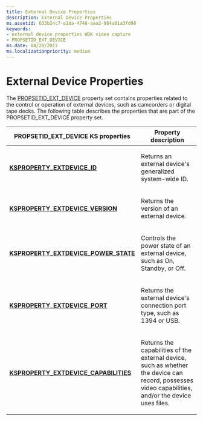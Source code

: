 ```yaml
---
title: External Device Properties
description: External Device Properties
ms.assetid: 633b24c7-a1da-4748-aaa2-864a01a3fd98
keywords:
- external device properties WDK video capture
- PROPSETID_EXT_DEVICE
ms.date: 04/20/2017
ms.localizationpriority: medium
---
```


# External Device Properties


The [PROPSETID\_EXT\_DEVICE](https://docs.microsoft.com/windows-hardware/drivers/stream/propsetid-ext-device) property set contains properties related to the control or operation of external devices, such as camcorders or digital tape decks. The following table describes the properties that are part of the PROPSETID\_EXT\_DEVICE property set.

<table>
<colgroup>
<col width="50%" />
<col width="50%" />
</colgroup>
<thead>
<tr class="header">
<th>PROPSETID_EXT_DEVICE KS properties</th>
<th>Property description</th>
</tr>
</thead>
<tbody>
<tr class="odd">
<td><p><a href="https://docs.microsoft.com/windows-hardware/drivers/stream/ksproperty-extdevice-id" data-raw-source="[&lt;strong&gt;KSPROPERTY_EXTDEVICE_ID&lt;/strong&gt;](https://docs.microsoft.com/windows-hardware/drivers/stream/ksproperty-extdevice-id)"><strong>KSPROPERTY_EXTDEVICE_ID</strong></a></p></td>
<td><p>Returns an external device's generalized system-wide ID.</p></td>
</tr>
<tr class="even">
<td><p><a href="https://docs.microsoft.com/windows-hardware/drivers/stream/ksproperty-extdevice-version" data-raw-source="[&lt;strong&gt;KSPROPERTY_EXTDEVICE_VERSION&lt;/strong&gt;](https://docs.microsoft.com/windows-hardware/drivers/stream/ksproperty-extdevice-version)"><strong>KSPROPERTY_EXTDEVICE_VERSION</strong></a></p></td>
<td><p>Returns the version of an external device.</p></td>
</tr>
<tr class="odd">
<td><p><a href="https://docs.microsoft.com/windows-hardware/drivers/stream/ksproperty-extdevice-power-state" data-raw-source="[&lt;strong&gt;KSPROPERTY_EXTDEVICE_POWER_STATE&lt;/strong&gt;](https://docs.microsoft.com/windows-hardware/drivers/stream/ksproperty-extdevice-power-state)"><strong>KSPROPERTY_EXTDEVICE_POWER_STATE</strong></a></p></td>
<td><p>Controls the power state of an external device, such as On, Standby, or Off.</p></td>
</tr>
<tr class="even">
<td><p><a href="https://docs.microsoft.com/windows-hardware/drivers/stream/ksproperty-extdevice-port" data-raw-source="[&lt;strong&gt;KSPROPERTY_EXTDEVICE_PORT&lt;/strong&gt;](https://docs.microsoft.com/windows-hardware/drivers/stream/ksproperty-extdevice-port)"><strong>KSPROPERTY_EXTDEVICE_PORT</strong></a></p></td>
<td><p>Returns the external device's connection port type, such as 1394 or USB.</p></td>
</tr>
<tr class="odd">
<td><p><a href="https://docs.microsoft.com/windows-hardware/drivers/stream/ksproperty-extdevice-capabilities" data-raw-source="[&lt;strong&gt;KSPROPERTY_EXTDEVICE_CAPABILITIES&lt;/strong&gt;](https://docs.microsoft.com/windows-hardware/drivers/stream/ksproperty-extdevice-capabilities)"><strong>KSPROPERTY_EXTDEVICE_CAPABILITIES</strong></a></p></td>
<td><p>Returns the capabilities of the external device, such as whether the device can record, possesses video capabilities, and/or the device uses files.</p></td>
</tr>
</tbody>
</table>

 

 

 




